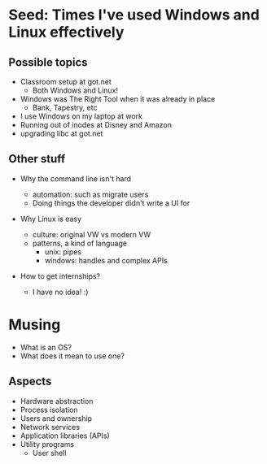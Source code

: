 # Seed: Times I've used Windows and Linux effectively

## Possible topics

- Classroom setup at got.net
  - Both Windows and Linux!
- Windows was The Right Tool when it was already in place
  - Bank, Tapestry, etc
- I use Windows on my laptop at work
- Running out of inodes at Disney and Amazon
- upgrading libc at got.net

## Other stuff

- Why the command line isn't hard
  - automation: such as migrate users
  - Doing things the developer didn't write a UI for
- Why Linux is easy
  - culture: original VW vs modern VW
  - patterns, a kind of language
    - unix: pipes
    - windows: handles and complex APIs

- How to get internships?
  - I have no idea! :)

# Musing

- What is an OS?
- What does it mean to use one?

## Aspects

- Hardware abstraction
- Process isolation
- Users and ownership
- Network services
- Application libraries (APIs)
- Utility programs
  - User shell

